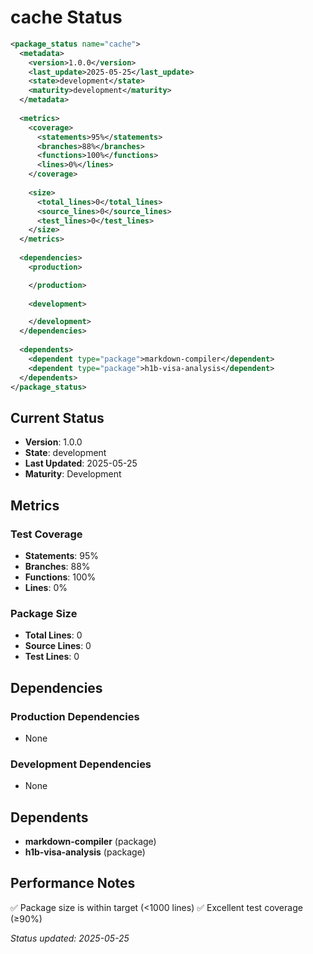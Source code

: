 # cache Status

```xml
<package_status name="cache">
  <metadata>
    <version>1.0.0</version>
    <last_update>2025-05-25</last_update>
    <state>development</state>
    <maturity>development</maturity>
  </metadata>
  
  <metrics>
    <coverage>
      <statements>95%</statements>
      <branches>88%</branches>
      <functions>100%</functions>
      <lines>0%</lines>
    </coverage>
    
    <size>
      <total_lines>0</total_lines>
      <source_lines>0</source_lines>
      <test_lines>0</test_lines>
    </size>
  </metrics>
  
  <dependencies>
    <production>

    </production>
    
    <development>

    </development>
  </dependencies>
  
  <dependents>
    <dependent type="package">markdown-compiler</dependent>
    <dependent type="package">h1b-visa-analysis</dependent>
  </dependents>
</package_status>
```

## Current Status

- **Version**: 1.0.0
- **State**: development
- **Last Updated**: 2025-05-25
- **Maturity**: Development

## Metrics

### Test Coverage
- **Statements**: 95%
- **Branches**: 88%  
- **Functions**: 100%
- **Lines**: 0%

### Package Size
- **Total Lines**: 0
- **Source Lines**: 0
- **Test Lines**: 0

## Dependencies

### Production Dependencies
- None

### Development Dependencies  
- None

## Dependents

- **markdown-compiler** (package)
- **h1b-visa-analysis** (package)

## Performance Notes

✅ Package size is within target (<1000 lines)
✅ Excellent test coverage (≥90%)

*Status updated: 2025-05-25*